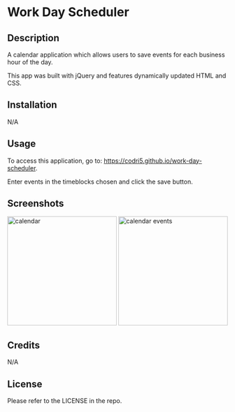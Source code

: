 # Work Day Scheduler

## Description

A calendar application which allows users to save events for each business hour of the day. 

This app was built with jQuery and features dynamically updated HTML and CSS.

## Installation

N/A

## Usage

To access this application, go to: https://codri5.github.io/work-day-scheduler.

Enter events in the timeblocks chosen and click the save button.

## Screenshots

<img src="assets/images/calendar" width="250" height="250" alt="calendar"/>

<img src="assets/images/calendar-events" width="250" height="250" alt="calendar events"/>

## Credits

N/A

## License

Please refer to the LICENSE in the repo.
